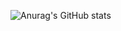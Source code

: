 ![Anurag's GitHub stats](https://github-readme-stats.vercel.app/api?username=MAAAARCY&show_icons=true&theme=radical)
